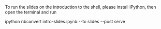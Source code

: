 To run the slides on the introduction to the shell, please install iPython, then open the terminal and run

ipython nbconvert intro-slides.ipynb --to slides --post serve